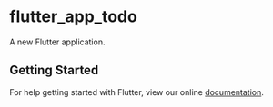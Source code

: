 # flutter_app_todo

A new Flutter application.

## Getting Started

For help getting started with Flutter, view our online
[documentation](https://flutter.io/).
